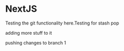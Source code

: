 # NextJS

Testing the git functionality here.Testing for stash pop

adding more stuff to it

pushing changes to branch 1